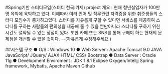 #Spring기반 스터디모임(스터디 천국:가제) project
개요 : 현재 청년실업자가 100만명 육박에 육박하고 있다. 이에따라 여러 언어 및 직무관련 자격증을 위한 취준생들의 스터디 모임수가 증가하고있다. 스터디를 자유롭게 구할 수 있다면 서비스를 제공하여 스터디를 구하는 사람들의 편의성을 제공해 줄 수 있을 뿐만아니라 스터디를 구하기 위한 시간도 절약될 수 있는 장점이 있다. 또한 카페 또는 SNS를 통해 구해야 하는 현재의 문제점을 개선할 수 있을 것이다. --(자유롭게 수정해주세요.)

##시스템 구조
● O/S : Windows 10
● Web Server : Apache Tomcat 9.0
               JAVA
               JavaScript/ JQuery/ AJAX
               HTML/ CSS/ Bootstrap
● Data Server : Oracle 11g
● Development Enviroment : JDK 1.8.1 Eclipse Oxygen/Intelljj
                           Spring framework, Mybatis, Apache Maven
                           Github
                           
